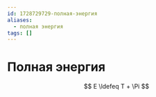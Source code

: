 ```yaml
---
id: 1728729729-полная-энергия
aliases:
  - полная энергия
tags: []
---
```


# Полная энергия
$$
E \ldefeq T + \Pi
$$
